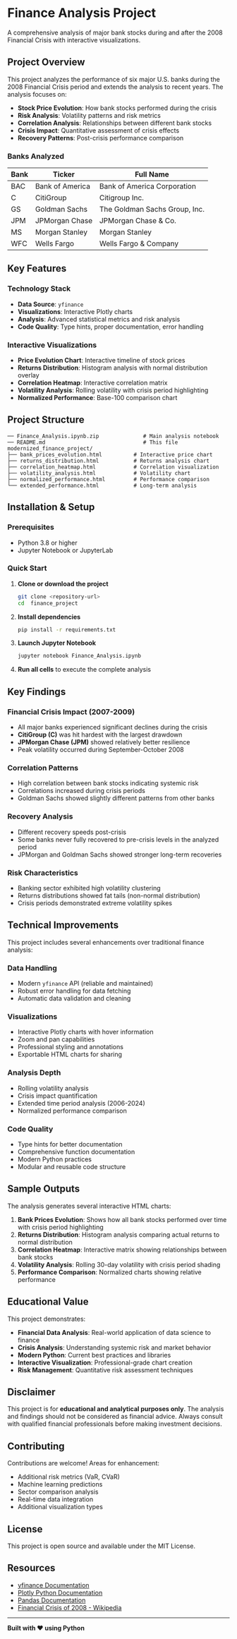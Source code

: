 # Finance Analysis Project

A comprehensive analysis of major bank stocks during and after the 2008 Financial Crisis with interactive visualizations.

## Project Overview

This project analyzes the performance of six major U.S. banks during the 2008 Financial Crisis period and extends the analysis to recent years. The analysis focuses on:

- **Stock Price Evolution**: How bank stocks performed during the crisis
- **Risk Analysis**: Volatility patterns and risk metrics
- **Correlation Analysis**: Relationships between different bank stocks
- **Crisis Impact**: Quantitative assessment of crisis effects
- **Recovery Patterns**: Post-crisis performance comparison

### Banks Analyzed

| Bank | Ticker | Full Name |
|------|--------|-----------|
| BAC | Bank of America | Bank of America Corporation |
| C | CitiGroup | Citigroup Inc. |
| GS | Goldman Sachs | The Goldman Sachs Group, Inc. |
| JPM | JPMorgan Chase | JPMorgan Chase & Co. |
| MS | Morgan Stanley | Morgan Stanley |
| WFC | Wells Fargo | Wells Fargo & Company |

## Key Features

### Technology Stack
- **Data Source**: `yfinance`
- **Visualizations**: Interactive Plotly charts
- **Analysis**: Advanced statistical metrics and risk analysis
- **Code Quality**: Type hints, proper documentation, error handling

### Interactive Visualizations
- **Price Evolution Chart**: Interactive timeline of stock prices
- **Returns Distribution**: Histogram analysis with normal distribution overlay
- **Correlation Heatmap**: Interactive correlation matrix
- **Volatility Analysis**: Rolling volatility with crisis period highlighting
- **Normalized Performance**: Base-100 comparison chart

## Project Structure

```
── Finance_Analysis.ipynb.zip              # Main analysis notebook
── README.md                               # This file
modernized_finance_project/
├── bank_prices_evolution.html          # Interactive price chart
├── returns_distribution.html           # Returns analysis chart
├── correlation_heatmap.html            # Correlation visualization
├── volatility_analysis.html            # Volatility chart
├── normalized_performance.html         # Performance comparison
└── extended_performance.html           # Long-term analysis
```

## Installation & Setup

### Prerequisites
- Python 3.8 or higher
- Jupyter Notebook or JupyterLab

### Quick Start

1. **Clone or download the project**
   ```bash
   git clone <repository-url>
   cd  finance_project
   ```

2. **Install dependencies**
   ```bash
   pip install -r requirements.txt
   ```

3. **Launch Jupyter Notebook**
   ```bash
   jupyter notebook Finance_Analysis.ipynb
   ```

4. **Run all cells** to execute the complete analysis


## Key Findings

### Financial Crisis Impact (2007-2009)
- All major banks experienced significant declines during the crisis
- **CitiGroup (C)** was hit hardest with the largest drawdown
- **JPMorgan Chase (JPM)** showed relatively better resilience
- Peak volatility occurred during September-October 2008

### Correlation Patterns
- High correlation between bank stocks indicating systemic risk
- Correlations increased during crisis periods
- Goldman Sachs showed slightly different patterns from other banks

### Recovery Analysis
- Different recovery speeds post-crisis
- Some banks never fully recovered to pre-crisis levels in the analyzed period
- JPMorgan and Goldman Sachs showed stronger long-term recoveries

### Risk Characteristics
- Banking sector exhibited high volatility clustering
- Returns distributions showed fat tails (non-normal distribution)
- Crisis periods demonstrated extreme volatility spikes

## Technical Improvements

This project includes several enhancements over traditional finance analysis:

### Data Handling
- Modern `yfinance` API (reliable and maintained)
- Robust error handling for data fetching
- Automatic data validation and cleaning

### Visualizations
- Interactive Plotly charts with hover information
- Zoom and pan capabilities
- Professional styling and annotations
- Exportable HTML charts for sharing

### Analysis Depth
- Rolling volatility analysis
- Crisis impact quantification
- Extended time period analysis (2006-2024)
- Normalized performance comparison

### Code Quality
- Type hints for better documentation
- Comprehensive function documentation
- Modern Python practices
- Modular and reusable code structure

## Sample Outputs

The analysis generates several interactive HTML charts:

1. **Bank Prices Evolution**: Shows how all bank stocks performed over time with crisis period highlighting
2. **Returns Distribution**: Histogram analysis comparing actual returns to normal distribution
3. **Correlation Heatmap**: Interactive matrix showing relationships between bank stocks
4. **Volatility Analysis**: Rolling 30-day volatility with crisis period shading
5. **Performance Comparison**: Normalized charts showing relative performance

## Educational Value

This project demonstrates:
- **Financial Data Analysis**: Real-world application of data science to finance
- **Crisis Analysis**: Understanding systemic risk and market behavior
- **Modern Python**: Current best practices and libraries
- **Interactive Visualization**: Professional-grade chart creation
- **Risk Management**: Quantitative risk assessment techniques

## Disclaimer

This project is for **educational and analytical purposes only**. The analysis and findings should not be considered as financial advice. Always consult with qualified financial professionals before making investment decisions.

## Contributing

Contributions are welcome! Areas for enhancement:
- Additional risk metrics (VaR, CVaR)
- Machine learning predictions
- Sector comparison analysis
- Real-time data integration
- Additional visualization types

## License

This project is open source and available under the MIT License.

## Resources

- [yfinance Documentation](https://pypi.org/project/yfinance/)
- [Plotly Python Documentation](https://plotly.com/python/)
- [Pandas Documentation](https://pandas.pydata.org/docs/)
- [Financial Crisis of 2008 - Wikipedia](https://en.wikipedia.org/wiki/Financial_crisis_of_2007%E2%80%9308)

---

**Built with ❤️ using Python**
